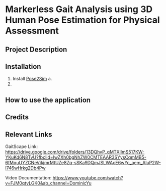# Markerless Gait Analysis using 3D Human Pose Estimation for Physical Assessment

## Project Description

## Installation
1. Install [Pose2Sim](https://github.com/perfanalytics/pose2sim)
    a. 
3. 
## How to use the application

## Credits

## Relevant Links
GaitScape Link: https://drive.google.com/drive/folders/13DQhvP_qMTXlImS517KW-YKuKd6N8TvU?fbclid=IwZXh0bgNhZW0CMTEAAR3SYysCqmMB5-6fMquUYZCNeVikjmrMtUZe8Zq-sSKa9DQmJSLWAoE6wYc_aem_AluP2W-l746wHrkg2Db4Pw

Video Documentation: https://www.youtube.com/watch?v=FJM0qtvLGK0&ab_channel=DominicYu
